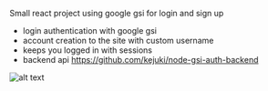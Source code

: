 Small react project using google gsi for login and sign up

- login authentication with google gsi
- account creation to the site with custom username
- keeps you logged in with sessions
- backend api https://github.com/kejuki/node-gsi-auth-backend

![alt text](https://img001.prntscr.com/file/img001/5FiRL-pWRqmlGLXi-j8lmw.png)
